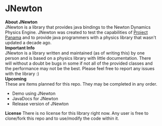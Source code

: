 # JNewton
**About JNewton**  
JNewton is a library that provides java bindings to the Newton Dynamics Physics Engine. JNewton was created to test the capabilities of [Project Panama](https://openjdk.org/projects/panama/) and to provide java programmers with a physics library that wasn't updated a decade ago.  
**Important Info**  
JNewton is a library written and maintained (as of writing this) by one person and is based on a physics library with little documentation.  There will without a doubt be bugs in some if not all of the provided classes and the performance may not be the best. Please feel free to report any issues with the library :)  
**Upcoming**  
These are items planned for this repo. They may be completed in any order.
 - Demo using JNewton
 - JavaDocs for JNewton
 - Release version of JNewton  
 
 **License**
There is no license for this library right now. Any user is free to clone/fork this repo and to use/modify the code within it.
